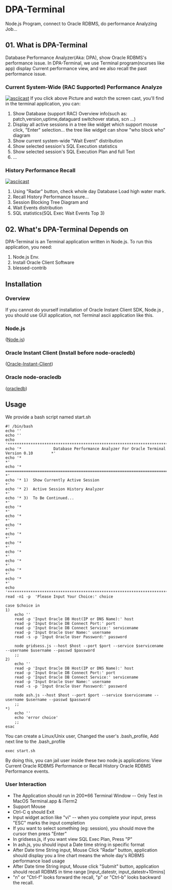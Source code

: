 # DPA-Terminal
Node.js Program, connect to Oracle RDBMS, do performance Analyzing Job...
## 01. What is DPA-Terminal
Database Performance Analyzer(Aka: DPA), show Oracle RDBMS's performance issue. In DPA-Terminal, we use Terminal program(ncurses like app) display Current performance view, and we also recall the past performance issue.
### Current System-Wide (RAC Supported) Performance Analyze
[![asciicast](https://asciinema.org/a/241100.svg)](https://asciinema.org/a/241100)
If you click above Picture and watch the screen cast, you'll find in the terminal application, you can:
1. Show Database (support RAC) Overview info(such as: patch,version,uptime,dataguard switchover status, scn ...)
2. Display all active sessions in a tree like widget which support mouse click, "Enter" selection... the tree like widget can show "who block who" diagram
3. Show current system-wide "Wait Event" distribution
4. Show selected session's SQL Execution statistics
5. Show selected session's SQL Execution Plan and full Text
6. ...
### History Performance Recall
[![asciicast](https://asciinema.org/a/241103.svg)](https://asciinema.org/a/241103)
1. Using "Radar" button, check whole day Database Load high water mark.
2. Recall History Performance Issure...
3. Session Blocking Tree Diagram and 
4. Wait Events distribution
5. SQL statistics(SQL Exec Wait Events Top 3)

## 02. What's DPA-Terminal Depends on
DPA-Terminal is an Terminal application written in Node.js. To run this application, you need:
1. Node.js Env.
2. Install Oracle Client Software 
3. blessed-contrib

## Installation
### Overview
If you cannot do yourself installation of Oracle Instant Client SDK, Node.js , you should use GUI application, not Terminal ascii application like this.
### Node.js 
([Node.js](https://nodejs.org/en/))

### Oracle Instant Client (Install before node-oracledb)
([Oracle-Instant-Client](http://www.oracle.com/technetwork/database/database-technologies/instant-client/overview/index.html))

### Oracle node-oracledb
([oracledb](http://oracle.github.io/node-oracledb/))

## Usage
We provide a bash script named start.sh
``````
#! /bin/bash
echo ''
echo ''
echo '**************************************************************************************'
echo '*              Database Performance Analyzer For Oracle Terminal Version 0.10        *'
echo '*                                                                                    *'
echo '* ================================================================================== *'
echo '* 1)  Show Currently Active Session                                                  *'
echo '* 2)  Active Session History Analyzer                                                *'
echo '* 3)  To Be Continued...                                                             *'
echo '*                                                                                    *'
echo '*                                                                                    *'
echo '*                                                                                    *'
echo '*                                                                                    *'
echo '*                                                                                    *'
echo '*                                                                                    *'
echo '*                                                                                    *'
echo '*                                                                                    *'
echo '*                                                                                    *'
echo '**************************************************************************************'
read -n1 -p  'Please Input Your Choice:' choice

case $choice in
1)
    echo ''
    read -p 'Input Oracle DB Host(IP or DNS Name):' host
    read -p 'Input Oracle DB Connect Port:' port
    read -p 'Input Oracle DB Connect Service:' servicename
    read -p 'Input Oracle User Name:' username
    read -s -p 'Input Oracle User Password:' password

    node gridsess.js --host $host --port $port --service $servicename --username $username --passwd $password
    ;;
2)
    echo ''
    read -p 'Input Oracle DB Host(IP or DNS Name):' host
    read -p 'Input Oracle DB Connect Port:' port
    read -p 'Input Oracle DB Connect Service:' servicename
    read -p 'Input Oracle User Name:' username
    read -s -p 'Input Oracle User Password:' password

    node ash.js --host $host --port $port --service $servicename --username $username --passwd $password
    ;;
*)
    echo ''
    echo 'error choice'
    ;;
esac
``````
You can create a Linux/Unix user, Changed the user's .bash_profile, Add next line to the .bash_profile
```
exec start.sh
```
By doing this, you can jail user inside these two node.js applications: View Current Oracle RDBMS Performance or Recall History Oracle RDBMS Performance events.
### User Interaction
* The Application should run in 200*66 Terminal Window -- Only Test in MacOS Terminal.app & iTerm2
* Support Mouse 
* Ctrl-C q should Exit
* Input widget action like "vi" -- when you complete your input, press "ESC" marks the input completion
* If you want to select something (eg: session), you should move the cursor then press "Enter"
* In gridsess.js, if you want view SQL Exec Plan, Press "P"
* In ash.js, you should input a Date time string in specific format
* After Date time String input, Mouse Click "Radar" button, application should display you a line chart means the whole day's RDBMS performance load usage
* After Date time String input, Mouse click "Submit" button, application should recall RDBMS in time range [input_datestr, input_datestr+10mins]
* "n" or "Ctrl-f" looks forward the recall, "p" or "Ctrl-b" looks backward the recall.

